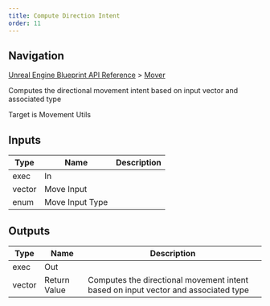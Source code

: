 ```yaml
---
title: Compute Direction Intent
order: 11
---
```

## Navigation

[Unreal Engine Blueprint API Reference](https://dev.epicgames.com/documentation/en-us/unreal-engine/BlueprintAPI) > [Mover](https://dev.epicgames.com/documentation/en-us/unreal-engine/BlueprintAPI/Mover)

Computes the directional movement intent based on input vector and associated type

Target is Movement Utils

## Inputs

| Type | Name | Description |
| --- | --- | --- |
| exec | In |  |
| vector | Move Input |  |
| enum | Move Input Type |  |

## Outputs

| Type | Name | Description |
| --- | --- | --- |
| exec | Out |  |
| vector | Return Value | Computes the directional movement intent based on input vector and associated type |

